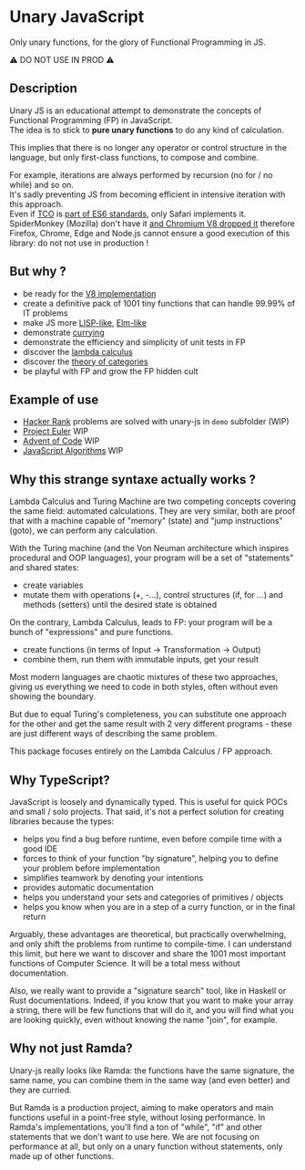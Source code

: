 # Unary JavaScript

Only unary functions, for the glory of Functional Programming in JS.


⚠️ DO NOT USE IN PROD️ ⚠️


## Description

Unary JS is an educational attempt to demonstrate the concepts of Functional Programming (FP) in JavaScript.  
The idea is to stick to **pure unary functions** to do any kind of calculation.


This implies that there is no longer any operator or control structure in the language, but only first-class functions, to compose and combine.


For example, iterations are always performed by recursion (no for / no while) and so on.  
It's sadly preventing JS from becoming efficient in intensive iteration with this approach.  
Even if [TCO](https://en.wikipedia.org/wiki/Tail_call) is [part of ES6 standards](http://www.ecma-international.org/ecma-262/6.0/#sec-tail-position-calls), only Safari implements it. SpiderMonkey (Mozilla) don't have it [and Chromium V8 dropped it](https://stackoverflow.com/questions/42788139/es6-tail-recursion-optimisation-stack-overflow) therefore Firefox, Chrome, Edge and Node.js cannot ensure a good execution of this library: do not not use in production !

## But why ?

- be ready for the [V8 implementation](https://www.chromestatus.com/feature/5516876633341952)
- create a definitive pack of 1001 tiny functions that can handle 99.99% of IT problems
- make JS more [LISP-like](https://lisp-lang.org/), [Elm-like](https://elm-lang.org/)
- demonstrate [currying](https://en.wikipedia.org/wiki/Currying)
- demonstrate the efficiency and simplicity of unit tests in FP
- discover the [lambda calculus](https://www.youtube.com/watch?v=3VQ382QG-y4)
- discover the [theory of categories](https://bartoszmilewski.com/2014/10/28/category-theory-for-programmers-the-preface/)
- be playful with FP and grow the FP hidden cult

## Example of use

- [Hacker Rank](https://www.hackerrank.com) problems are solved with unary-js in `demo` subfolder (WIP)
- [Project Euler](https://projecteuler.net/) WIP
- [Advent of Code](https://adventofcode.com/) WIP
- [JavaScript Algorithms](https://github.com/trekhleb/javascript-algorithms) WIP

## Why this strange syntaxe actually works ?

Lambda Calculus and Turing Machine are two competing concepts covering the same field: automated calculations.
They are very similar, both are proof that with a machine capable of "memory" (state) and "jump instructions" (goto), we can perform any calculation.


With the Turing machine (and the Von Neuman architecture which inspires procedural and OOP languages), your program will be a set of "statements" and shared states:
- create variables
- mutate them with operations (+, -...), control structures (if, for ...) and methods (setters) until the desired state is obtained


On the contrary, Lambda Calculus, leads to FP: your program will be a bunch of "expressions" and pure functions.
- create functions (in terms of Input -> Transformation -> Output)
- combine them, run them with immutable inputs, get your result


Most modern languages ​​are chaotic mixtures of these two approaches, giving us everything we need to code in both styles, often without even showing the boundary.


But due to equal Turing's completeness, you can substitute one approach for the other and get the same result with 2 very different programs - these are just different ways of describing the same problem.


This package focuses entirely on the Lambda Calculus / FP approach.

## Why TypeScript?

JavaScript is loosely and dynamically typed. This is useful for quick POCs and small / solo projects.
That said, it's not a perfect solution for creating libraries because the types:
- helps you find a bug before runtime, even before compile time with a good IDE
- forces to think of your function "by signature", helping you to define your problem before implementation
- simplifies teamwork by denoting your intentions
- provides automatic documentation
- helps you understand your sets and categories of primitives / objects
- helps you know when you are in a step of a curry function, or in the final return

Arguably, these advantages are theoretical, but practically overwhelming, and only shift the problems from runtime to compile-time. I can understand this limit, but here we want to discover and share the 1001 most important functions of Computer Science. It will be a total mess without documentation.

Also, we really want to provide a "signature search" tool, like in Haskell or Rust documentations.
Indeed, if you know that you want to make your array a string, there will be few functions that will do it, and you will find what you are looking quickly, even without knowing the name "join", for example.

## Why not just Ramda?

Unary-js really looks like Ramda: the functions have the same signature, the same name, you can combine them in the same way (and even better) and they are curried.

But Ramda is a production project, aiming to make operators and main functions useful in a point-free style, without losing performance. In Ramda's implementations, you'll find a ton of "while", "if" and other statements that we don't want to use here. We are not focusing on performance at all, but only on a unary function without statements, only made up of other functions.